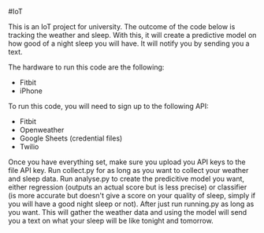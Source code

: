 #IoT

This is an IoT project for university. The outcome of the code below is tracking the weather and sleep. With this, it will create a predictive model on how good of a night sleep you will have. It will notify you by sending you a text.

The hardware to run this code are the following:
- Fitbit
- iPhone

To run this code, you will need to sign up to the following API:
- Fitbit
- Openweather
- Google Sheets (credential files)
- Twilio

Once you have everything set, make sure you upload you API keys to the file API key.
Run collect.py for as long as you want to collect your weather and sleep data.
Run analyse.py to create the predicitive model you want, either regression (outputs an actual score but is less precise) or classifier (is more accurate but doesn't give a score on your quality of sleep, simply if you will have a good night sleep or not).
After just run running.py as long as you want. This will gather the weather data and using the model will send you a text on what your sleep will be like tonight and tomorrow.
